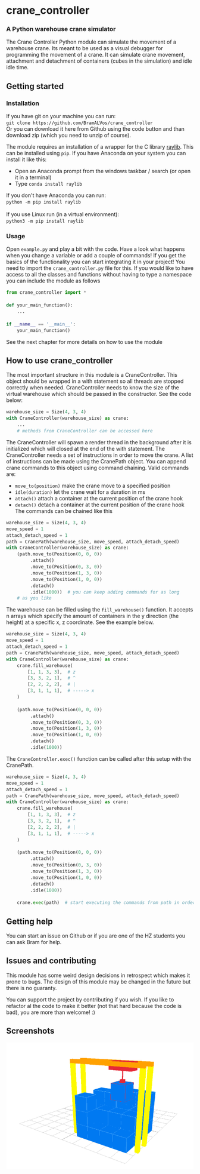 # crane_controller
### A Python warehouse crane simulator

The Crane Controller Python module can simulate the movement of a warehouse 
crane. Its meant to be used as a visual debugger for programming the movement 
of a crane. It can simulate crane movement, attachment and detachment of 
containers (cubes in the simulation) and idle idle time.

## Getting started

### Installation
If you have git on your machine you can run: \
`git clone https://github.com/BramALVos/crane_controller` \
Or you can download it here from Github using the code button and than download 
zip (which you need to unzip of course).

The module requires an installation of a wrapper for the C library 
[raylib](https://www.raylib.com/).
This can be installed using `pip`. If you have Anaconda on your system you can 
install it like this:
+ Open an Anaconda prompt from the windows taskbar / search (or open it in 
a terminal)
+ Type `conda install raylib`

If you don't have Anaconda you can run:\
`python -m pip install raylib`<br><br>
If you use Linux run (in a virtual environment):\
`python3 -m pip install raylib`


### Usage

Open `example.py` and play a bit with the code. Have a look what happens 
when you change a variable or add a couple of commands! If you get the basics
of the functionality you can start integrating it in your project!
You need to import the `crane_controller.py` file for this. If you would like to have 
access to all the classes and functions without having to type a namespace you 
can include the module as follows
```python
from crane_controller import *

def your_main_function():
    ...

if __name__ == '__main__':
    your_main_function()
```
See the next chapter for more details on how to use the module

## How to use crane_controller

The most important structure in this module is a CraneController.
This object should be wrapped in a with statement so all threads are stopped 
correctly when needed. CraneController needs to know the size of the virtual 
warehouse which should be passed in the constructor.
See the code below:
```python
warehouse_size = Size(4, 3, 4)
with CraneController(warehouse_size) as crane:
    ...
    # methods from CraneController can be accessed here
```

The CraneController will spawn a render thread in the background after it is 
initialized which will closed at the end of the with statement.
The CraneController needs a set of instructions in order to move the crane.
A list of instructions can be made using the CranePath object. You can append
crane commands to this object using command chaining. Valid commands are:
+ `move_to(position)` make the crane move to a specified position
+ `idle(duration)` let the crane wait for a duration in ms
+ `attach()` attach a container at the current position of the crane hook
+ `detach()` detach a container at the current position of the crane hook
The commands can be chained like this

```python
warehouse_size = Size(4, 3, 4)
move_speed = 1
attach_detach_speed = 1
path = CranePath(warehouse_size, move_speed, attach_detach_speed)
with CraneController(warehouse_size) as crane:
    (path.move_to(Position(0, 0, 0))
         .attach()
         .move_to(Position(0, 3, 0))
         .move_to(Position(1, 3, 0))
         .move_to(Position(1, 0, 0))
         .detach()
         .idle(1000))  # you can keep adding commands for as long
    # as you like
```

The warehouse can be filled using the `fill_warehouse()` function.
It accepts n arrays which specify the amount of containers in the y direction 
(the height) at a specific x, z coordinate. See the example below.

```python
warehouse_size = Size(4, 3, 4)
move_speed = 1
attach_detach_speed = 1
path = CranePath(warehouse_size, move_speed, attach_detach_speed)
with CraneController(warehouse_size) as crane:
    crane.fill_warehouse(
        [1, 1, 3, 3],  # z
        [3, 3, 2, 1],  # ^
        [2, 2, 2, 2],  # |
        [3, 1, 1, 1],  # -----> x
    )

    (path.move_to(Position(0, 0, 0))
         .attach()
         .move_to(Position(0, 3, 0))
         .move_to(Position(1, 3, 0))
         .move_to(Position(1, 0, 0))
         .detach()
         .idle(1000))
```

The `CraneController.exec()` function can be called after this setup with the 
CranePath.

```python
warehouse_size = Size(4, 3, 4)
move_speed = 1
attach_detach_speed = 1
path = CranePath(warehouse_size, move_speed, attach_detach_speed)
with CraneController(warehouse_size) as crane:
    crane.fill_warehouse(
        [1, 1, 3, 3],  # z
        [3, 3, 2, 1],  # ^
        [2, 2, 2, 2],  # |
        [3, 1, 1, 1],  # -----> x
    )

    (path.move_to(Position(0, 0, 0))
         .attach()
         .move_to(Position(0, 3, 0))
         .move_to(Position(1, 3, 0))
         .move_to(Position(1, 0, 0))
         .detach()
         .idle(1000))

    crane.exec(path)  # start executing the commands from path in order
```

## Getting help

You can start an issue on Github or if you are one of the HZ students you 
can ask Bram for help.

## Issues and contributing

This module has some weird design decisions in retrospect which makes it prone 
to bugs. The design of this module may be changed in the future but there is no
guaranty.

You can support the project by contributing if you wish. 
If you like to refactor al the code to make it better (not that hard because 
the code is bad), you are more than welcome! :)


## Screenshots
![Screenshot](screenshots/screenshot.png)
